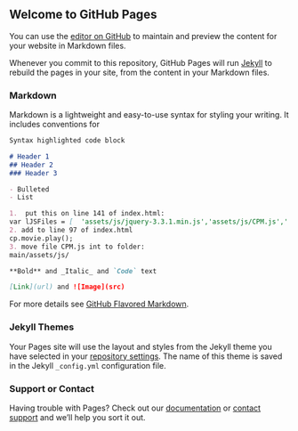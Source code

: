 ## Welcome to GitHub Pages

You can use the [editor on GitHub](https://github.com/agribble/agribble.github.io/edit/master/README.md) to maintain and preview the content for your website in Markdown files.

Whenever you commit to this repository, GitHub Pages will run [Jekyll](https://jekyllrb.com/) to rebuild the pages in your site, from the content in your Markdown files.

### Markdown

Markdown is a lightweight and easy-to-use syntax for styling your writing. It includes conventions for

```markdown
Syntax highlighted code block

# Header 1
## Header 2
### Header 3

- Bulleted
- List

1.  put this on line 141 of index.html:
var lJSFiles = [  'assets/js/jquery-3.3.1.min.js','assets/js/CPM.js','../js_libs/cgee-timeout.js' ];
2. add to line 97 of index.html
cp.movie.play();
3. move file CPM.js int to folder:
main/assets/js/

**Bold** and _Italic_ and `Code` text

[Link](url) and ![Image](src)
```

For more details see [GitHub Flavored Markdown](https://guides.github.com/features/mastering-markdown/).

### Jekyll Themes

Your Pages site will use the layout and styles from the Jekyll theme you have selected in your [repository settings](https://github.com/agribble/agribble.github.io/settings). The name of this theme is saved in the Jekyll `_config.yml` configuration file.

### Support or Contact

Having trouble with Pages? Check out our [documentation](https://help.github.com/categories/github-pages-basics/) or [contact support](https://github.com/contact) and we’ll help you sort it out.
